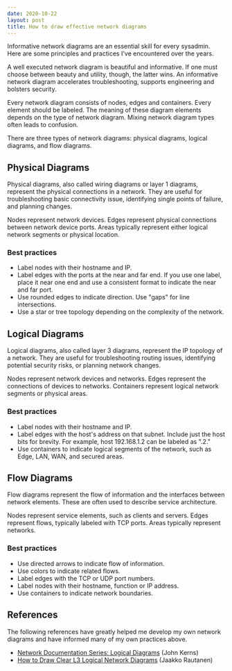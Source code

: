 ```yaml
---
date: 2020-10-22
layout: post
title: How to draw effective network diagrams
---
```


Informative network diagrams are an essential skill for every sysadmin. Here are some principles and practices I've encountered over the years.

A well executed network diagram is beautiful and informative. If one must choose between beauty and utility, though, the latter wins. An informative network diagram accelerates troubleshooting, supports engineering and bolsters security.

Every network diagram consists of nodes, edges and containers. Every element should be labeled. The meaning of these diagram elements depends on the type of network diagram. Mixing network diagram types often leads to confusion. 

There are three types of network diagrams: physical diagrams, logical diagrams, and flow diagrams.  

## Physical Diagrams

Physical diagrams, also called wiring diagrams or layer 1 diagrams, represent the physical connections in a network. They are useful for troubleshooting basic connectivity issue, identifying single points of failure, and planning changes.

Nodes represent network devices. Edges represent physical connections between network device ports. Areas typically represent either logical network segments or physical location.

### Best practices

 - Label nodes with their hostname and IP. 
 - Label edges with the ports at the near and far end. If you use one label, place it near one end and use a consistent format to indicate the near and far port. 
 - Use rounded edges to indicate direction. Use "gaps" for line intersections.
 - Use a star or tree topology depending on the complexity of the network.

## Logical Diagrams

Logical diagrams, also called layer 3 diagrams, represent the IP topology of a network. They are useful for troubleshooting routing issues, identifying potential security risks, or planning network changes.

Nodes represent network devices and networks. Edges represent the connections of devices to networks. Containers represent logical network segments or physical areas.

### Best practices

 - Label nodes with their hostname and IP.
 - Label edges with the host's address on that subnet. Include just the host bits for brevity. For example, host 192.168.1.2 can be labeled as ".2."
 - Use containers to indicate logical segments of the network, such as Edge, LAN, WAN, and secured areas.

## Flow Diagrams

Flow diagrams represent the flow of information and the interfaces between network elements. These are often used to describe service architecture.

Nodes represent service elements, such as clients and servers. Edges represent flows, typically labeled with TCP ports. Areas typically represent networks.

### Best practices

 - Use directed arrows to indicate flow of information.
 - Use colors to indicate related flows.
 - Label edges with the TCP or UDP port numbers.
 - Label nodes with their hostname, function or IP address.
 - Use containers to indicate network boundaries.

## References

The following references have greatly helped me develop my own network diagrams and have informed many of my own practices above.

 - [Network Documentation Series: Logical Diagrams](https://packetpushers.net/network-documentation-series-logical-diagram/) (John Kerns)
 - [How to Draw Clear L3 Logical Network Diagrams](https://packetpushers.net/how-to-draw-clear-l3-logical-network-diagrams/) (Jaakko Rautanen)
